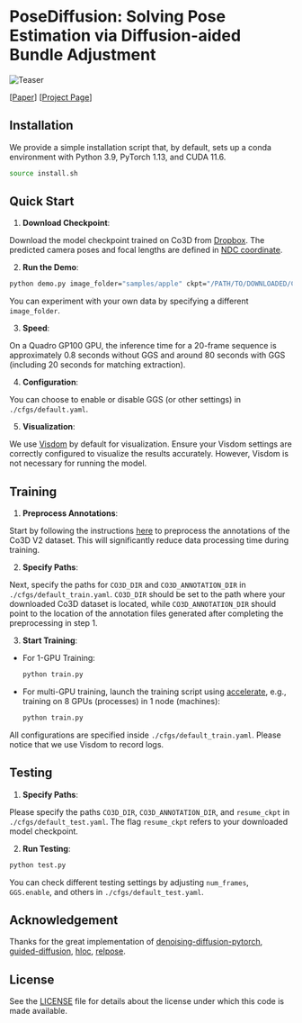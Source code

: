 # PoseDiffusion: Solving Pose Estimation via Diffusion-aided Bundle Adjustment

![Teaser](https://raw.githubusercontent.com/posediffusion/posediffusion.github.io/main/resources/teaser.gif)

<p dir="auto">[<a href="https://arxiv.org/pdf/2306.15667.pdf" rel="nofollow">Paper</a>]
[<a href="https://posediffusion.github.io/" rel="nofollow">Project Page</a>]</p>

## Installation
We provide a simple installation script that, by default, sets up a conda environment with Python 3.9, PyTorch 1.13, and CUDA 11.6.

```.bash
source install.sh
```

## Quick Start

1. **Download Checkpoint**:

Download the model checkpoint trained on Co3D from [Dropbox](https://www.dropbox.com/s/tqzrv9i0umdv17d/co3d_model_Apr16.pth?dl=0). The predicted camera poses and focal lengths are defined in [NDC coordinate](https://pytorch3d.org/docs/cameras).

2. **Run the Demo**:

```.bash
python demo.py image_folder="samples/apple" ckpt="/PATH/TO/DOWNLOADED/CKPT"
```

You can experiment with your own data by specifying a different `image_folder`.

3. **Speed**:

On a Quadro GP100 GPU, the inference time for a 20-frame sequence is approximately 0.8 seconds without GGS and around 80 seconds with GGS (including 20 seconds for matching extraction).

4. **Configuration**:

You can choose to enable or disable GGS (or other settings) in `./cfgs/default.yaml`.

5. **Visualization**:

We use [Visdom](https://github.com/fossasia/visdom) by default for visualization. Ensure your Visdom settings are correctly configured to visualize the results accurately. However, Visdom is not necessary for running the model.

## Training

1. **Preprocess Annotations**:

Start by following the instructions [here](https://github.com/amyxlase/relpose-plus-plus#pre-processing-co3d) to preprocess the annotations of the Co3D V2 dataset. This will significantly reduce data processing time during training.

2. **Specify Paths**:

Next, specify the paths for `CO3D_DIR` and `CO3D_ANNOTATION_DIR` in `./cfgs/default_train.yaml`. `CO3D_DIR` should be set to the path where your downloaded Co3D dataset is located, while `CO3D_ANNOTATION_DIR` should point to the location of the annotation files generated after completing the preprocessing in step 1.

3. **Start Training**:

- For 1-GPU Training:
  ```bash
  python train.py
  ```

- For multi-GPU training, launch the training script using [accelerate](https://huggingface.co/docs/accelerate/basic_tutorials/launch), e.g., training on 8 GPUs (processes) in 1 node (machines):
  ```bash
  python train.py
  ```
  
All configurations are specified inside `./cfgs/default_train.yaml`. Please notice that we use Visdom to record logs.

## Testing

1. **Specify Paths**:

Please specify the paths `CO3D_DIR`, `CO3D_ANNOTATION_DIR`, and `resume_ckpt` in `./cfgs/default_test.yaml`. The flag `resume_ckpt` refers to your downloaded model checkpoint.

2. **Run Testing**:

```bash
python test.py
```

You can check different testing settings by adjusting `num_frames`, `GGS.enable`, and others in `./cfgs/default_test.yaml`.


## Acknowledgement

Thanks for the great implementation of [denoising-diffusion-pytorch](https://github.com/lucidrains/denoising-diffusion-pytorch), [guided-diffusion](https://github.com/openai/guided-diffusion), [hloc](https://github.com/cvg/Hierarchical-Localization), [relpose](https://github.com/jasonyzhang/relpose).


## License
See the [LICENSE](./LICENSE) file for details about the license under which this code is made available.

